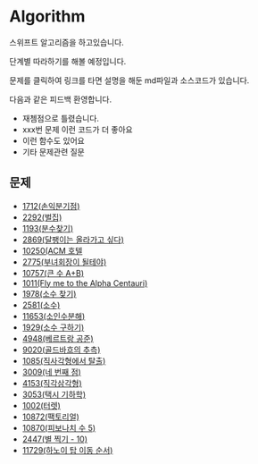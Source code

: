 # Algorithm
스위프트 알고리즘을 하고있습니다.

단계별 따라하기를 해볼 예정입니다.

문제를 클릭하여 링크를 타면 설명을 해둔 md파일과 소스코드가 있습니다.

다음과 같은 피드백 환영합니다.
- 재쳄점으로 틀렸습니다.
- xxx번 문제 이런 코드가 더 좋아요
- 이런 함수도 있어요
- 기타 문제관련 질문

## 문제
- [1712(손익분기점)](https://github.com/DAEHOCHANG/Algorithm/tree/main/Algorithm/1712)
- [2292(벌집)](https://github.com/DAEHOCHANG/Algorithm/tree/main/Algorithm/2292)
- [1193(분수찾기)](https://github.com/DAEHOCHANG/Algorithm/tree/main/Algorithm/1193)
- [2869(달팽이는 올라가고 싶다)](https://github.com/DAEHOCHANG/Algorithm/tree/main/Algorithm/2869)
- [10250(ACM 호텔](https://github.com/DAEHOCHANG/Algorithm/tree/main/Algorithm/10250)
- [2775(부녀회장이 될테야)](https://github.com/DAEHOCHANG/Algorithm/tree/main/Algorithm/2775)
- [10757(큰 수 A+B)](https://github.com/DAEHOCHANG/Algorithm/tree/main/Algorithm/10757)
- [1011(Fly me to the Alpha Centauri)](https://github.com/DAEHOCHANG/Algorithm/tree/main/Algorithm/1011)
- [1978(소수 찾기)](https://github.com/DAEHOCHANG/Algorithm/tree/main/Algorithm/1978)
- [2581(소수)](https://github.com/DAEHOCHANG/Algorithm/tree/main/Algorithm/2581)
- [11653(소인수분해)](https://github.com/DAEHOCHANG/Algorithm/tree/main/Algorithm/11653)
- [1929(소수 구하기)](https://github.com/DAEHOCHANG/Algorithm/tree/main/Algorithm/1929)
- [4948(베르트랑 공준)](https://github.com/DAEHOCHANG/Algorithm/tree/main/Algorithm/4948)
- [9020(골드바흐의 추측)](https://github.com/DAEHOCHANG/Algorithm/tree/main/Algorithm/9020)
- [1085(직사각형에서 탈출)](https://github.com/DAEHOCHANG/Algorithm/tree/main/Algorithm/1085)
- [3009(네 번째 점)](https://github.com/DAEHOCHANG/Algorithm/tree/main/Algorithm/3009)
- [4153(직각삼각형)](https://github.com/DAEHOCHANG/Algorithm/tree/main/Algorithm/4153)
- [3053(택시 기하학)](https://github.com/DAEHOCHANG/Algorithm/tree/main/Algorithm/3053)
- [1002(터렛)](https://github.com/DAEHOCHANG/Algorithm/tree/main/Algorithm/1002)
- [10872(팩토리얼)](https://github.com/DAEHOCHANG/Algorithm/tree/main/Algorithm/10872)
- [10870(피보나치 수 5)](https://github.com/DAEHOCHANG/Algorithm/tree/main/Algorithm/10870)
- [2447(별 찍기 - 10)](https://github.com/DAEHOCHANG/Algorithm/tree/main/Algorithm/2447)
- [11729(하노이 탑 이동 순서)](https://github.com/DAEHOCHANG/Algorithm/tree/main/Algorithm/11729)
